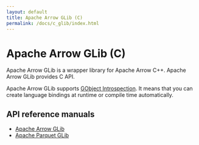 ```yaml
---
layout: default
title: Apache Arrow GLib (C)
permalink: /docs/c_glib/index.html
---
```

<!--
{% comment %}
Licensed to the Apache Software Foundation (ASF) under one or more
contributor license agreements.  See the NOTICE file distributed with
this work for additional information regarding copyright ownership.
The ASF licenses this file to you under the Apache License, Version 2.0
(the "License"); you may not use this file except in compliance with
the License.  You may obtain a copy of the License at

http://www.apache.org/licenses/LICENSE-2.0

Unless required by applicable law or agreed to in writing, software
distributed under the License is distributed on an "AS IS" BASIS,
WITHOUT WARRANTIES OR CONDITIONS OF ANY KIND, either express or implied.
See the License for the specific language governing permissions and
limitations under the License.
{% endcomment %}
-->

# Apache Arrow GLib (C)

Apache Arrow GLib is a wrapper library for Apache Arrow C++. Apache Arrow GLib provides C API.

Apache Arrow GLib supports [GObject Introspection][gobject-introspection]. It means that you can create language bindings at runtime or compile time automatically.

## API reference manuals

  * [Apache Arrow GLib](arrow-glib/)
  * [Apache Parquet GLib](parquet-glib/)

[gobject-introspection]: https://wiki.gnome.org/action/show/Projects/GObjectIntrospection
